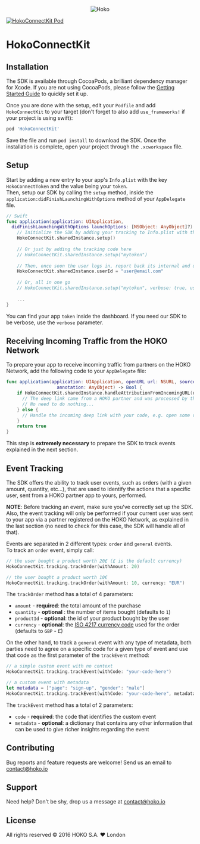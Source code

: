 <p align="center" >
<img src="https://s3-eu-west-1.amazonaws.com/hokoassets/hoko_logo.png" alt="Hoko" title="Hoko">
</p>

[![HokoConnectKit Pod](https://img.shields.io/cocoapods/v/HokoConnectKit.svg?style=flat)](https://cocoapods.org/pods/HokoConnectKit)

# HokoConnectKit

## Installation

The SDK is available through CocoaPods, a brilliant dependency manager for Xcode.
If you are not using CocoaPods, please follow the
[Getting Started Guide](http://guides.cocoapods.org/using/getting-started.html) to quickly set it up.

Once you are done with the setup, edit your `Podfile` and add `HokoConnectKit` to your target
(don't forget to also add `use_frameworks!` if your project is using swift):

```bash
pod 'HokoConnectKit'
```

Save the file and run `pod install` to download the SDK. Once the installation is complete,
open your project through the `.xcworkspace` file.

## Setup

Start by adding a new entry to your app's `Info.plist` with the key `HokoConnectToken` and the value being your `token`.  
Then, setup our SDK by calling the `setup` method, inside the
`application:didFinishLaunchingWithOptions` method of your `AppDelegate` file.

```swift
// Swift
func application(application: UIApplication,
  didFinishLaunchingWithOptions launchOptions: [NSObject: AnyObject]?) -> Bool {
    // Initialize the SDK by adding your tracking to Info.plist with the key "HokoConnectToken"
    HokoConnectKit.sharedInstance.setup()
    
    // Or just by adding the tracking code here
    // HokoConnectKit.sharedInstance.setup("mytoken")
    
    // Then, once soon the user logs in, report back its internal and unique Id, e.g. e-mail or numberical Id
    HokoConnectKit.sharedInstance.userId = "user@email.com"
    
    // Or, all in one go
    // HokoConnectKit.sharedInstance.setup("mytoken", verbose: true, userId: "user@email.com")
    
    ...
}
```

You can find your app `token` inside the dashboard. If you need our SDK to be verbose, use the `verbose` parameter.

## Receiving Incoming Traffic from the HOKO Network

To prepare your app to receive incoming traffic from partners on the HOKO Network, add the following code to your `AppDelegate` file:

```swift
func application(application: UIApplication, openURL url: NSURL, sourceApplication: String?,
                   annotation: AnyObject) -> Bool {
    if HokoConnectKit.sharedInstance.handleAttributionFromIncomingURL(url) {
      // The deep link came from a HOKO partner and was processed by the SDK
      // No need to do nothing...
    } else {
      // Handle the incoming deep link with your code, e.g. open some view
    }
    return true
}
```

This step is **extremely necessary** to prepare the SDK to track events explained in the next section.

## Event Tracking

The SDK offers the ability to track user events, such as orders (with a given amount, quantity, etc...), that are used to
identify the actions that a specific user, sent from a HOKO partner app to yours, performed.  

**NOTE**: Before tracking an event, make sure you've correctly set up the SDK. Also, the event tracking will only be performed if your current user was sent to your app via a partner registered on the HOKO Network, as explained in the last section (no need to check for this case, the SDK will handle all of that).

Events are separated in 2 different types: `order` and `general` events.  
To track an `order` event, simply call:

```swift
// the user bought a product worth 20£ (£ is the default currency)
HokoConnectKit.tracking.trackOrder(withAmount: 20)

// the user bought a product worth 10€
HokoConnectKit.tracking.trackOrder(withAmount: 10, currency: "EUR")
```

The `trackOrder` method has a total of 4 parameters:
- `amount` - **required**: the total amount of the purchase
- `quantity` - **optional** : the number of items bought (defaults to `1`)
- `productId` - **optional**: the id of your product bought by the user
- `currency` - **optional**: the [ISO 4217 currency code](http://www.xe.com/iso4217.php) used for the order (defaults to `GBP` - £)

On the other hand, to track a `general` event with any type of metadata, both parties need to agree on a specific code for a given type of event and use that code as the first parameter of the `trackEvent` method:

```swift
// a simple custom event with no context
HokoConnectKit.tracking.trackEvent(withCode: "your-code-here")

// a custom event with metadata
let metadata = ["page": "sign-up", "gender": "male"]
HokoConnectKit.tracking.trackEvent(withCode: "your-code-here", metadata: metadata)
```

The `trackEvent` method has a total of 2 parameters:
- `code` - **required**: the code that identifies the custom event
- `metadata` - **optional**: a dictionary that contains any other information that can be used to give richer insights regarding the event

## Contributing

Bug reports and feature requests are welcome! Send us an email to [contact@hoko.io](mailto:contact@hoko.io)

## Support

Need help? Don't be shy, drop us a message at [contact@hoko.io](mailto:contact@hoko.io)

## License

All rights reserved © 2016 HOKO S.A. :heart: London
